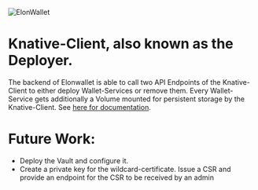 ![ElonWallet](https://github.com/elonwallet-io/dev-deploy/assets/57064670/54b91e8d-ebf8-43d3-a453-880d292c1f9e)
# Knative-Client, also known as the Deployer.
The backend of Elonwallet is able to call two API Endpoints of the Knative-Client to either deploy Wallet-Services or remove them.
Every Wallet-Service gets additionally a Volume mounted for persistent storage by the Knative-Client. See [here for documentation](https://docs.elonwallet.io/development/architecture/deployer).

# Future Work:
- Deploy the Vault and configure it.
- Create a private key for the wildcard-certificate. Issue a CSR and provide an endpoint for the CSR to be received by an admin  
